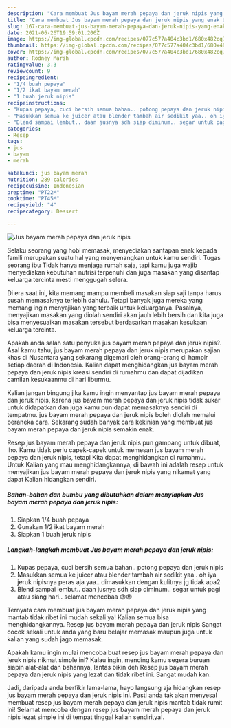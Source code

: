 ```yaml
---
description: "Cara membuat Jus bayam merah pepaya dan jeruk nipis yang enak Untuk Jualan"
title: "Cara membuat Jus bayam merah pepaya dan jeruk nipis yang enak Untuk Jualan"
slug: 167-cara-membuat-jus-bayam-merah-pepaya-dan-jeruk-nipis-yang-enak-untuk-jualan
date: 2021-06-26T19:59:01.206Z
image: https://img-global.cpcdn.com/recipes/077c577a404c3bd1/680x482cq70/jus-bayam-merah-pepaya-dan-jeruk-nipis-foto-resep-utama.jpg
thumbnail: https://img-global.cpcdn.com/recipes/077c577a404c3bd1/680x482cq70/jus-bayam-merah-pepaya-dan-jeruk-nipis-foto-resep-utama.jpg
cover: https://img-global.cpcdn.com/recipes/077c577a404c3bd1/680x482cq70/jus-bayam-merah-pepaya-dan-jeruk-nipis-foto-resep-utama.jpg
author: Rodney Marsh
ratingvalue: 3.3
reviewcount: 9
recipeingredient:
- "1/4 buah pepaya"
- "1/2 ikat bayam merah"
- "1 buah jeruk nipis"
recipeinstructions:
- "Kupas pepaya, cuci bersih semua bahan.. potong pepaya dan jeruk nipis"
- "Masukkan semua ke juicer atau blender tambah air sedikit yaa.. oh iya jeruk nipisnya peras aja yaa.. dimasukkan dengan kulitnya jg tidak apa2"
- "Blend sampai lembut.. daan jusnya sdh siap diminum.. segar untuk pagi atau siang hari.. selamat mencobaa 😍😍"
categories:
- Resep
tags:
- jus
- bayam
- merah

katakunci: jus bayam merah 
nutrition: 289 calories
recipecuisine: Indonesian
preptime: "PT22M"
cooktime: "PT45M"
recipeyield: "4"
recipecategory: Dessert

---
```



![Jus bayam merah pepaya dan jeruk nipis](https://img-global.cpcdn.com/recipes/077c577a404c3bd1/680x482cq70/jus-bayam-merah-pepaya-dan-jeruk-nipis-foto-resep-utama.jpg)

Selaku seorang yang hobi memasak, menyediakan santapan enak kepada famili merupakan suatu hal yang menyenangkan untuk kamu sendiri. Tugas seorang ibu Tidak hanya menjaga rumah saja, tapi kamu juga wajib menyediakan kebutuhan nutrisi terpenuhi dan juga masakan yang disantap keluarga tercinta mesti menggugah selera.

Di era  saat ini, kita memang mampu membeli masakan siap saji tanpa harus susah memasaknya terlebih dahulu. Tetapi banyak juga mereka yang memang ingin menyajikan yang terbaik untuk keluarganya. Pasalnya, menyajikan masakan yang diolah sendiri akan jauh lebih bersih dan kita juga bisa menyesuaikan masakan tersebut berdasarkan masakan kesukaan keluarga tercinta. 



Apakah anda salah satu penyuka jus bayam merah pepaya dan jeruk nipis?. Asal kamu tahu, jus bayam merah pepaya dan jeruk nipis merupakan sajian khas di Nusantara yang sekarang digemari oleh orang-orang di hampir setiap daerah di Indonesia. Kalian dapat menghidangkan jus bayam merah pepaya dan jeruk nipis kreasi sendiri di rumahmu dan dapat dijadikan camilan kesukaanmu di hari liburmu.

Kalian jangan bingung jika kamu ingin menyantap jus bayam merah pepaya dan jeruk nipis, karena jus bayam merah pepaya dan jeruk nipis tidak sukar untuk didapatkan dan juga kamu pun dapat memasaknya sendiri di tempatmu. jus bayam merah pepaya dan jeruk nipis boleh diolah memalui beraneka cara. Sekarang sudah banyak cara kekinian yang membuat jus bayam merah pepaya dan jeruk nipis semakin enak.

Resep jus bayam merah pepaya dan jeruk nipis pun gampang untuk dibuat, lho. Kamu tidak perlu capek-capek untuk memesan jus bayam merah pepaya dan jeruk nipis, tetapi Kita dapat menghidangkan di rumahmu. Untuk Kalian yang mau menghidangkannya, di bawah ini adalah resep untuk menyajikan jus bayam merah pepaya dan jeruk nipis yang nikamat yang dapat Kalian hidangkan sendiri.

<!--inarticleads1-->

##### Bahan-bahan dan bumbu yang dibutuhkan dalam menyiapkan Jus bayam merah pepaya dan jeruk nipis:

1. Siapkan 1/4 buah pepaya
1. Gunakan 1/2 ikat bayam merah
1. Siapkan 1 buah jeruk nipis




<!--inarticleads2-->

##### Langkah-langkah membuat Jus bayam merah pepaya dan jeruk nipis:

1. Kupas pepaya, cuci bersih semua bahan.. potong pepaya dan jeruk nipis
1. Masukkan semua ke juicer atau blender tambah air sedikit yaa.. oh iya jeruk nipisnya peras aja yaa.. dimasukkan dengan kulitnya jg tidak apa2
1. Blend sampai lembut.. daan jusnya sdh siap diminum.. segar untuk pagi atau siang hari.. selamat mencobaa 😍😍




Ternyata cara membuat jus bayam merah pepaya dan jeruk nipis yang mantab tidak ribet ini mudah sekali ya! Kalian semua bisa menghidangkannya. Resep jus bayam merah pepaya dan jeruk nipis Sangat cocok sekali untuk anda yang baru belajar memasak maupun juga untuk kalian yang sudah jago memasak.

Apakah kamu ingin mulai mencoba buat resep jus bayam merah pepaya dan jeruk nipis nikmat simple ini? Kalau ingin, mending kamu segera buruan siapin alat-alat dan bahannya, lantas bikin deh Resep jus bayam merah pepaya dan jeruk nipis yang lezat dan tidak ribet ini. Sangat mudah kan. 

Jadi, daripada anda berfikir lama-lama, hayo langsung aja hidangkan resep jus bayam merah pepaya dan jeruk nipis ini. Pasti anda tak akan menyesal membuat resep jus bayam merah pepaya dan jeruk nipis mantab tidak rumit ini! Selamat mencoba dengan resep jus bayam merah pepaya dan jeruk nipis lezat simple ini di tempat tinggal kalian sendiri,ya!.

